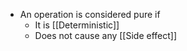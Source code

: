 - An operation is considered pure if
	- It is [[Deterministic]]
	- Does not cause any [[Side effect]]